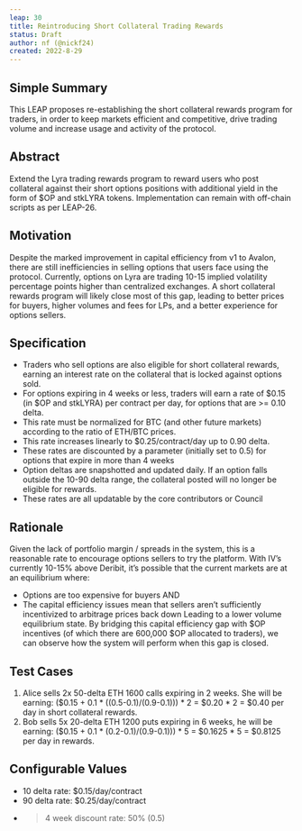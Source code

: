 ```yaml
---
leap: 30
title: Reintroducing Short Collateral Trading Rewards
status: Draft
author: nf (@nickf24)
created: 2022-8-29
---
```


## Simple Summary
This LEAP proposes re-establishing the short collateral rewards program for traders, in order to keep markets efficient and competitive, drive trading volume and increase usage and activity of the protocol. 

## Abstract
Extend the Lyra trading rewards program to reward users who post collateral against their short options positions with additional yield in the form of $OP and stkLYRA tokens. Implementation can remain with off-chain scripts as per LEAP-26. 

## Motivation
Despite the marked improvement in capital efficiency from v1 to Avalon, there are still inefficiencies in selling options that users face using the protocol. Currently, options on Lyra are trading 10-15 implied volatility percentage points higher than centralized exchanges. A short collateral rewards program will likely close most of this gap, leading to better prices for buyers, higher volumes and fees for LPs, and a better experience for options sellers. 

## Specification
- Traders who sell options are also eligible for short collateral rewards, earning an interest rate on the collateral that is locked against options sold.
- For options expiring in 4 weeks or less, traders will earn a rate of $0.15 (in $OP and stkLYRA) per contract per day, for options that are >= 0.10 delta.
- This rate must be normalized for BTC (and other future markets) according to the ratio of ETH/BTC prices.
- This rate increases linearly to $0.25/contract/day up to 0.90 delta.
- These rates are discounted by a parameter (initially set to 0.5) for options that expire in more than 4 weeks
- Option deltas are snapshotted and updated daily. If an option falls outside the 10-90 delta range, the collateral posted will no longer be eligible for rewards.
- These rates are all updatable by the core contributors or Council

## Rationale 

Given the lack of portfolio margin / spreads in the system, this is a reasonable rate to encourage options sellers to try the platform. With IV’s currently 10-15% above Deribit, it’s possible that the current markets are at an equilibrium where: 
- Options are too expensive for buyers 
AND
- The capital efficiency issues mean that sellers aren’t sufficiently incentivized to arbitrage prices back down
Leading to a lower volume equilibrium state. By bridging this capital efficiency gap with $OP incentives (of which there are 600,000 $OP allocated to traders), we can observe how the system will perform when this gap is closed. 

## Test Cases 
1. Alice sells 2x 50-delta ETH 1600 calls expiring in 2 weeks. She will be earning: ($0.15 + 0.1 * ((0.5-0.1)/(0.9-0.1))) * 2 = $0.20 * 2 = $0.40 per day in short collateral rewards.
2. Bob sells 5x 20-delta ETH 1200 puts expiring in 6 weeks, he will be earning: ($0.15 + 0.1 * (0.2-0.1)/(0.9-0.1))) * 5 = $0.1625 * 5 = $0.8125 per day in rewards. 

## Configurable Values 
- 10 delta rate: $0.15/day/contract
- 90 delta rate: $0.25/day/contract
- >4 week discount rate: 50% (0.5) 
